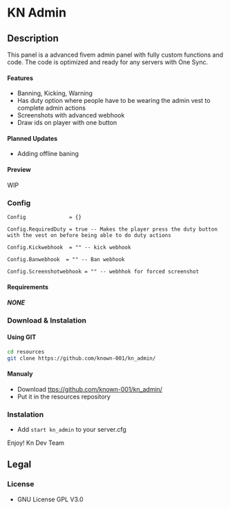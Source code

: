 # KN Admin

## Description

This panel is a advanced fivem admin panel with fully custom functions and code.
The code is optimized and ready for any servers with One Sync.

#### Features

* Banning, Kicking, Warning
* Has duty option where people have to be wearing the admin vest to complete admin actions
* Screenshots with advanced webhook
* Draw ids on player with one button

#### Planned Updates

* Adding offline baning

#### Preview

WIP

### Config

```
Config              = {}

Config.RequiredDuty = true -- Makes the player press the duty button with the vest on before being able to do duty actions

Config.Kickwebhook  = "" -- kick webhook

Config.Banwebhook  = "" -- Ban webhook

Config.Screenshotwebhook = "" -- webhhok for forced screenshot
```

#### Requirements

##### NONE

### Download & Instalation

#### Using GIT

```sh
cd resources
git clone https://github.com/known-001/kn_admin/
```

#### Manualy

- Download <ttps://github.com/known-001/kn_admin/>
- Put it in the resources repository

### Instalation

- Add `start kn_admin` to your server.cfg

Enjoy!
Kn Dev Team 

## Legal

### License

- GNU License GPL V3.0
